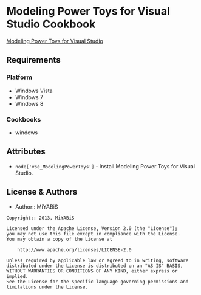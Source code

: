 Modeling Power Toys for Visual Studio Cookbook
==============
[Modeling Power Toys for Visual Studio](http://modeling.codeplex.com/workitem/24590)


Requirements
------------
### Platform
- Windows Vista
- Windows 7
- Windows 8

### Cookbooks
- windows


Attributes
----------
- `node['vse_ModelingPowerToys']` - install Modeling Power Toys for Visual Studio.


License & Authors
-----------------
- Author:: MiYABiS

```text
Copyright:: 2013, MiYABiS

Licensed under the Apache License, Version 2.0 (the "License");
you may not use this file except in compliance with the License.
You may obtain a copy of the License at

    http://www.apache.org/licenses/LICENSE-2.0

Unless required by applicable law or agreed to in writing, software
distributed under the License is distributed on an "AS IS" BASIS,
WITHOUT WARRANTIES OR CONDITIONS OF ANY KIND, either express or implied.
See the License for the specific language governing permissions and
limitations under the License.
```
